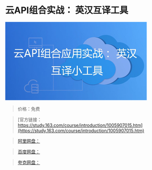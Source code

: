 # 云API组合实战： 英汉互译工具

![img](../../../assets/study163/free/b9ff37e4-8f8f-44a1-80f7-8d80a05183b6.jpg)

> 价格：免费

> [官方链接：https://study.163.com/course/introduction/1005907015.htm](https://study.163.com/course/introduction/1005907015.htm)

> [阿里网盘：]()

> [百度网盘：]()

> [夸克网盘：]()
